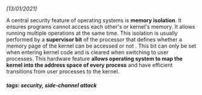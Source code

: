 <!-- Please prefix the notes with the date as in [22/12/2020] -->

*[13/01/2021]*

A central security feature of operating systems is **memory isolation**. It ensures programs cannot access each other's or kernel's memory. It allows running multiple operations at the same time. This isolation is usually performed by a **supervisor bit** of the processor that defines whether a memory page of the kernel can be accessed or not . This bit can only be set when entering kernel code and is cleared when switching to user processes. This hardware feature **allows operating system to map the kernel into the address space of every process** and have efficient transitions from user processes to the kernel.

##### tags: security, side-channel attack